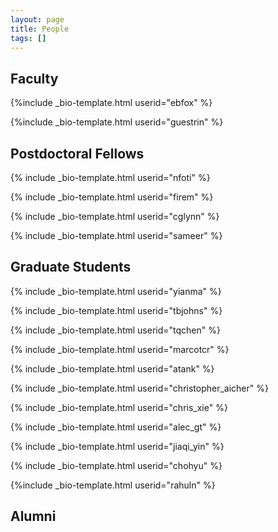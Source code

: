 ```yaml
---
layout: page
title: People
tags: []
---
```


## Faculty
{%include _bio-template.html userid="ebfox" %}

{%include _bio-template.html userid="guestrin" %}

## Postdoctoral Fellows

{% include _bio-template.html userid="nfoti" %}

{% include _bio-template.html userid="firem" %}

{% include _bio-template.html userid="cglynn" %}

{% include _bio-template.html userid="sameer" %}


## Graduate Students

{% include _bio-template.html userid="yianma" %}

{% include _bio-template.html userid="tbjohns" %}

{% include _bio-template.html userid="tqchen" %}

{% include _bio-template.html userid="marcotcr" %}

{% include _bio-template.html userid="atank" %}

{% include _bio-template.html userid="christopher_aicher" %}

{% include _bio-template.html userid="chris_xie" %}

{% include _bio-template.html userid="alec_gt" %}

{% include _bio-template.html userid="jiaqi_yin" %}

{% include _bio-template.html userid="chohyu" %}

{%include _bio-template.html userid="rahuln" %}


<!--- ## Undergraduate Students --->

## Alumni
